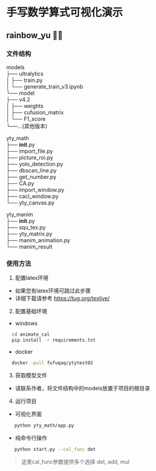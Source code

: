 # 手写数学算式可视化演示
## rainbow_yu 🐋✨

### 文件结构
models  
├── ultralytics  
│   ├── train.py  
│   └── generate_train_v3.ipynb  
└── model  
    ├── v4.2  
    │     ├── weights  
    │     ├── cufusion_matrix  
    │     └── F1_score  
    └──...(其他版本)  

yty_math  
├── __init__.py  
├── import_file.py  
├── picture_roi.py  
├── yolo_detection.py  
├── dbscan_line.py  
├── get_number.py  
├── CA.py  
├── import_window.py  
├── cacl_window.py  
└── yty_canvas.py  
  
yty_manim  
├── __init__.py  
├── squ_tex.py  
├── yty_matrix.py  
├── manim_animation.py  
└── manim_result  

### 使用方法

1. 配置latex环境
- 如果您有latex环境可跳过此步骤
- 详细下载请参考 https://tug.org/texlive/

2. 配置基础环境
- windows
```bash
  cd animate_cal
  pip install -r requirements.txt 
```

- docker
```bash
  docker -pull fufuqaq/ytytest02
```

3. 获取模型文件
- 请联系作者，将文件结构中的models放置于项目的根目录

4. 运行项目
- 可视化界面
```bash
   python yty_math/app.py 
```

- 纯命令行操作
```bash
   python start.py --cal_func det
```
> 这里cal_func参数提供多个选择 det, add, mul 